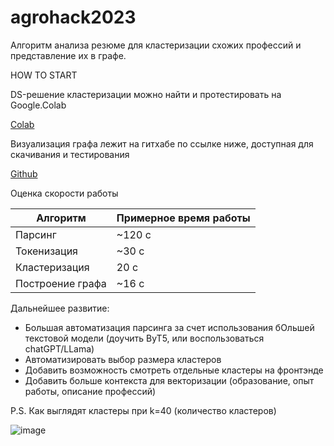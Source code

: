 # agrohack2023
Алгоритм анализа резюме для кластеризации схожих профессий и представление их в графе.

HOW TO START 

DS-решение кластеризации можно найти и протестировать на Google.Colab

[Colab](https://colab.research.google.com/drive/1oojLGBzpBCaCp6e9wDd_sbv7Y-qboV-k?usp=sharing#scrollTo=DqO6IlAeX3L)

Визуализация графа лежит на гитхабе по ссылке ниже, доступная для скачивания и тестирования

[Github](https://github.com/BIZHAN28/Agrocode-2023)


Оценка скорости работы

| Алгоритм | Примерное время работы |
|----------|----------|
| Парсинг    | ~120  с |
| Токенизация    | ~30  с |
| Кластеризация    | 20 c   |
| Построение графа  | ~16  с |


Дальнейшее развитие:
+ Большая автоматизация парсинга за счет использования бОльшей текстовой модели (доучить ByT5, или воспользоваться chatGPT/LLama)
+ Автоматизировать выбор размера кластеров
+ Добавить возможность смотреть отдельные кластеры на фронтэнде
+ Добавить больше контекста для векторизации (образование, опыт работы, описание профессий)

P.S.
Как выглядят кластеры при k=40 (количество кластеров)

![image](https://github.com/jungsdine/agrohack2023/assets/125709080/cb182ea4-e054-4b1a-824e-780ad9365f89)
